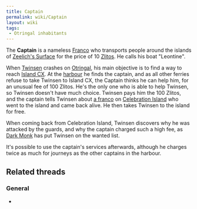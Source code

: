 ```yaml
---
title: Captain
permalink: wiki/Captain
layout: wiki
tags:
 - Otringal inhabitants
---
```


The **Captain** is a nameless [Franco](Franco "wikilink") who transports
people around the islands of [Zeelich's
Surface](Zeelich's_Surface "wikilink") for the price of 10
[Zlitos](Zlitos "wikilink"). He calls his boat "Leontine".

When [Twinsen](Twinsen "wikilink") crashes on
[Otringal](Otringal "wikilink"), his main objective is to find a way to
reach [Island CX](Island_CX "wikilink"). At the
[harbour](Otringal_harbour "wikilink") he finds the captain, and as all
other ferries refuse to take Twinsen to Island CX, the Captain thinks he
can help him, for an unusual fee of 100 Zlitos. He's the only one who is
able to help Twinsen, so Twinsen doesn't have much choice. Twinsen pays
him the 100 Zlitos, and the captain tells Twinsen about [a
franco](Island_CX_Survivor "wikilink") on [Celebration
Island](Celebration_Island "wikilink") who went to the island and came
back alive. He then takes Twinsen to the island for free.

When coming back from Celebration Island, Twinsen discovers why he was
attacked by the guards, and why the captain charged such a high fee, as
[Dark Monk](Dark_Monk "wikilink") has put Twinsen on the wanted list.

It's possible to use the captain's services afterwards, although he
charges twice as much for journeys as the other captains in the harbour.

## Related threads

### General

- 
